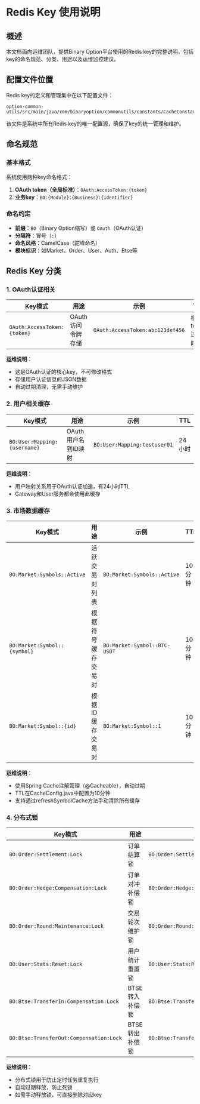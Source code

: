 # Redis Key 使用说明

## 概述

本文档面向运维团队，提供Binary Option平台使用的Redis key的完整说明，包括key的命名规范、分类、用途以及运维监控建议。

## 配置文件位置

Redis key的定义和管理集中在以下配置文件：

```
option-common-utils/src/main/java/com/binaryoption/commonutils/constants/CacheConstants.java
```

该文件是系统中所有Redis key的唯一配置源，确保了key的统一管理和维护。

## 命名规范

### 基本格式

系统使用两种key命名格式：

1. **OAuth token（全局标准）**：`OAuth:AccessToken:{token}`
2. **业务key**：`BO:{Module}:{Business}:{identifier}`

### 命名约定

- **前缀**：`BO`（Binary Option缩写）或 `OAuth`（OAuth认证）
- **分隔符**：冒号（`:`）
- **命名风格**：CamelCase（驼峰命名）
- **模块标识**：如Market、Order、User、Auth、Btse等

## Redis Key 分类

### 1. OAuth认证相关

| Key模式 | 用途 | 示例 | TTL |
|---------|------|------|-----|
| `OAuth:AccessToken:{token}` | OAuth访问令牌存储 | `OAuth:AccessToken:abc123def456` | 根据token过期时间 |

**运维说明**：
- 这是OAuth认证的核心key，不可修改格式
- 存储用户认证信息的JSON数据
- 自动过期清理，无需手动维护

### 2. 用户相关缓存

| Key模式 | 用途 | 示例 | TTL |
|---------|------|------|-----|
| `BO:User:Mapping:{username}` | OAuth用户名到ID映射 | `BO:User:Mapping:testuser01` | 24小时 |

**运维说明**：
- 用户映射关系用于OAuth认证加速，有24小时TTL
- Gateway和User服务都会使用此缓存

### 3. 市场数据缓存

| Key模式 | 用途 | 示例 | TTL | 说明 |
|---------|------|------|-----|------|
| `BO:Market:Symbols::Active` | 活跃交易对列表 | `BO:Market:Symbols::Active` | 10分钟 | Spring Cache自动管理 |
| `BO:Market:Symbol::{symbol}` | 根据符号缓存交易对 | `BO:Market:Symbol::BTC-USDT` | 10分钟 | getSymbolConfig方法缓存 |
| `BO:Market:Symbol::{id}` | 根据ID缓存交易对 | `BO:Market:Symbol::1` | 10分钟 | getSymbolById方法缓存 |

**运维说明**：
- 使用Spring Cache注解管理（@Cacheable），自动过期
- TTL在CacheConfig.java中配置为10分钟
- 支持通过refreshSymbolCache方法手动清除所有缓存

### 4. 分布式锁

| Key模式 | 用途 | 示例 | TTL |
|---------|------|------|-----|
| `BO:Order:Settlement:Lock` | 订单结算锁 | `BO:Order:Settlement:Lock` | 60秒 |
| `BO:Order:Hedge:Compensation:Lock` | 订单对冲补偿锁 | `BO:Order:Hedge:Compensation:Lock` | 30秒 |
| `BO:Order:Round:Maintenance:Lock` | 交易轮次维护锁 | `BO:Order:Round:Maintenance:Lock` | 300秒 |
| `BO:User:Stats:Reset:Lock` | 用户统计重置锁 | `BO:User:Stats:Reset:Lock` | 60秒 |
| `BO:Btse:TransferIn:Compensation:Lock` | BTSE转入补偿锁 | `BO:Btse:TransferIn:Compensation:Lock` | 30秒 |
| `BO:Btse:TransferOut:Compensation:Lock` | BTSE转出补偿锁 | `BO:Btse:TransferOut:Compensation:Lock` | 30秒 |

**运维说明**：
- 分布式锁用于防止定时任务重复执行
- 自动过期释放，防止死锁
- 如需手动释放锁，可直接删除对应key
